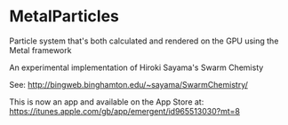 # MetalParticles
Particle system that's both calculated and rendered on the GPU using the Metal framework

An experimental implementation of Hiroki Sayama's Swarm Chemisty

See: http://bingweb.binghamton.edu/~sayama/SwarmChemistry/

This is now an app and available on the App Store at: https://itunes.apple.com/gb/app/emergent/id965513030?mt=8
